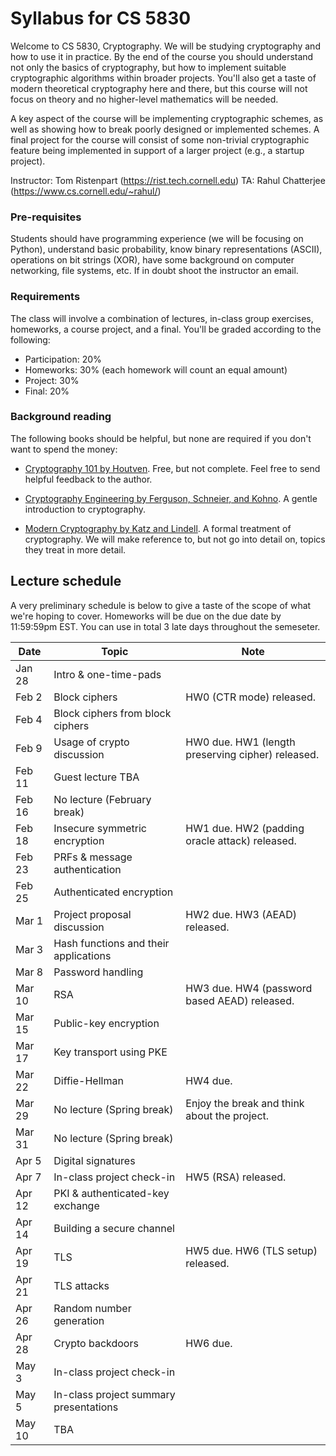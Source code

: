 # Syllabus for CS 5830

Welcome to CS 5830, Cryptography. We will be studying cryptography and how to use it in practice. By the end of  the course you should understand not only the basics of cryptography, but how to implement suitable cryptographic algorithms within broader projects. You'll also get a taste of modern theoretical cryptography here and there, but this course will not focus on theory and no higher-level mathematics will be needed. 

A key aspect of the course will be implementing cryptographic schemes, as well as showing how to break poorly designed or implemented schemes. A final project for the course will consist of some non-trivial cryptographic feature being implemented in support of a larger project (e.g., a startup project). 

Instructor: Tom Ristenpart (https://rist.tech.cornell.edu)
TA: Rahul Chatterjee (https://www.cs.cornell.edu/~rahul/)


### Pre-requisites

Students should have programming experience (we will be focusing on Python),
understand basic probability, know binary representations (ASCII), operations on bit strings (XOR), have some background on computer networking, file systems, etc. If in doubt shoot the instructor an email.



### Requirements

The class will involve a combination of lectures, in-class group exercises,
homeworks,  a course project, and a final. You'll be graded according to the following:

* Participation: 20%
* Homeworks:  30% (each homework will count an equal amount)
* Project:  30% 
* Final:  20% 

### Background reading

The following books should be helpful, but none are required if you don't want to spend the money:

* [Cryptography 101 by Houtven](https://www.crypto101.io/). Free, but not   complete. Feel free to send helpful feedback to the author.

* [Cryptography Engineering by Ferguson, Schneier, and Kohno](https://www.schneier.com/books/cryptography_engineering/). A gentle
  introduction to cryptography.

* [Modern Cryptography by Katz and Lindell](http://www.cs.umd.edu/~jkatz/imc.html). A formal treatment of cryptography.
  We will make reference to, but not go into detail on, topics they treat in
  more detail.


## Lecture schedule

A very preliminary schedule is below to give a taste of the scope of
what we're hoping to cover.  Homeworks will be due on the due date by
11:59:59pm EST. You can use in total 3 late days throughout the semeseter. 



| Date |  Topic  |  Note |
|------|---------|--------|
| Jan 28 | Intro & one-time-pads | |
| Feb 2  | Block ciphers | HW0 (CTR mode) released. |
| Feb 4 |  Block ciphers from block ciphers |  |
| Feb 9 | Usage of crypto discussion | HW0 due. HW1 (length preserving cipher)  released. |
| Feb 11 | Guest lecture TBA | |
| Feb 16 | No lecture  (February break) | |
| Feb 18 | Insecure symmetric encryption |  HW1 due. HW2 (padding oracle attack) released. |
| Feb 23 | PRFs & message authentication |  |
| Feb 25 | Authenticated encryption | |
| Mar 1 | Project proposal discussion | HW2 due. HW3 (AEAD) released. |
| Mar 3 | Hash functions and their applications | |
| Mar 8 | Password handling | |
| Mar 10 | RSA |HW3 due. HW4 (password based AEAD) released. |
| Mar 15 | Public-key encryption |  |
| Mar 17 | Key transport using PKE | |
| Mar 22 | Diffie-Hellman | HW4 due. |
| Mar 29 | No lecture (Spring break) |  Enjoy the break and think about the project. |
| Mar 31 | No lecture (Spring break) | |
| Apr 5 | Digital signatures |  |
| Apr 7 | In-class project check-in | HW5 (RSA) released. |
| Apr 12 | PKI & authenticated-key exchange | |
| Apr 14 | Building a secure channel | |
| Apr 19 | TLS | HW5 due. HW6 (TLS setup) released. |
| Apr 21 | TLS attacks | |
| Apr 26 | Random number generation | |
| Apr 28 | Crypto backdoors | HW6 due. |
| May 3 | In-class project check-in | |
| May 5 | In-class project summary presentations | |
| May 10 | TBA  | |

